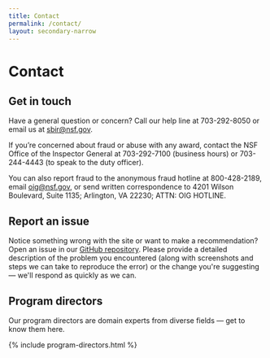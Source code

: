 ```yaml
---
title: Contact
permalink: /contact/
layout: secondary-narrow
---
```


# Contact

## Get in touch

Have a general question or concern? Call our help line at 703-292-8050 or email us at [sbir@nsf.gov](mailto:sbir@nsf.gov).

If you’re concerned about fraud or abuse with any award, contact the NSF Office of the Inspector General at 703-292-7100 (business hours) or 703-244-4443 (to speak to the duty officer).

You can also report fraud to the anonymous fraud hotline at 800-428-2189, email [oig@nsf.gov](mailto:oig@nsf.gov), or send written correspondence to 4201 Wilson Boulevard, Suite 1135; Arlington, VA 22230; ATTN: OIG HOTLINE.

## Report an issue

Notice something wrong with the site or want to make a recommendation? Open an issue in our [GitHub repository](https://github.com/18F/nsf-sbir/issues). Please provide a detailed description of the problem you encountered (along with screenshots and steps we can take to reproduce the error) or the change you're suggesting — we'll respond as quickly as we can. 

## Program directors
Our program directors are domain experts from diverse fields — get to know them here.

{% include program-directors.html %}
